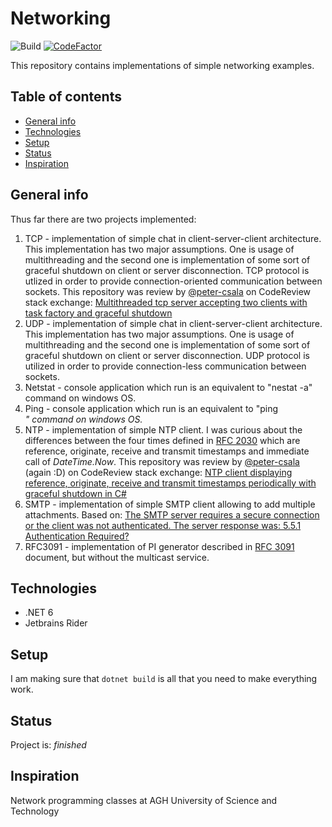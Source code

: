# Networking
![Build](https://github.com/ArturMarekNowak/Networking/actions/workflows/build.yml/badge.svg)
[![CodeFactor](https://www.codefactor.io/repository/github/arturmareknowak/networking/badge/master)](https://www.codefactor.io/repository/github/arturmareknowak/networking/overview/master)

This repository contains implementations of simple networking examples.

## Table of contents
* [General info](#general-info)
* [Technologies](#technologies)
* [Setup](#setup)
* [Status](#status)
* [Inspiration](#inspiration)


## General info
Thus far there are two projects implemented:

1. TCP - implementation of simple chat in client-server-client architecture. This implementation has two major assumptions. One is usage of multithreading and the second one is implementation of some sort of graceful shutdown on client or server disconnection. TCP protocol is utlized in order to provide connection-oriented communication between sockets. This repository was review by [@peter-csala](https://github.com/peter-csala) on CodeReview stack exchange: [Multithreaded tcp server accepting two clients with task factory and graceful shutdown](https://codereview.stackexchange.com/questions/276755/multithreaded-tcp-server-accepting-two-clients-with-task-factory-and-graceful-sh)
2. UDP - implementation of simple chat in client-server-client architecture. This implementation has two major assumptions. One is usage of multithreading and the second one is implementation of some sort of graceful shutdown on client or server disconnection. UDP protocol is utilized in order to provide connection-less communication between sockets.  
3. Netstat - console application which run is an equivalent to "nestat -a" command on windows OS. 
4. Ping - console application which run is an equivalent to "ping <address>" command on windows OS. 
5. NTP - implementation of simple NTP client. I was curious about the differences between the four times defined in [RFC 2030](https://datatracker.ietf.org/doc/html/rfc2030) which are reference, originate, receive and transmit timestamps and immediate call of *DateTime.Now*. This repository was review by [@peter-csala](https://github.com/peter-csala) (again :D) on CodeReview stack exchange: [NTP client displaying reference, originate, receive and transmit timestamps periodically with graceful shutdown in C#](https://codereview.stackexchange.com/questions/277266/ntp-client-displaying-reference-originate-receive-and-transmit-timestamps-peri)
6. SMTP - implementation of simple SMTP client allowing to add multiple attachments. Based on: [The SMTP server requires a secure connection or the client was not authenticated. The server response was: 5.5.1 Authentication Required?](https://stackoverflow.com/questions/18503333/the-smtp-server-requires-a-secure-connection-or-the-client-was-not-authenticated/25215834#25215834) 
7. RFC3091 - implementation of PI generator described in [RFC 3091](https://www.rfc-editor.org/rfc/rfc3091.html) document, but without the multicast service. 


## Technologies
* .NET 6
* Jetbrains Rider 


## Setup
I am making sure that `dotnet build` is all that you need to make everything work. 


## Status
Project is: _finished_


## Inspiration
Network programming classes at AGH University of Science and Technology
